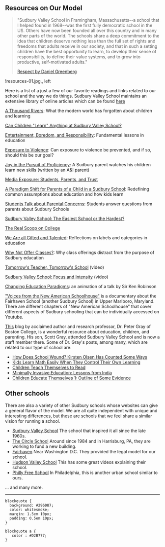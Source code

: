 Resources on Our Model
---

> "Sudbury Valley School in Framingham, Massachusetts--a school that I helped found in 1968--was the first fully democratic school in the US. Others have now been founded all over this country and in many other parts of the world. The schools share a deep commitment to the idea that children deserve nothing less than the full set of rights and freedoms that adults receive in our society, and that in such a setting children have the best opportunity to learn, to develop their sense of responsibility, to define their value systems, and to grow into productive, self-motivated adults." 
>
> [Respect by Daniel Greenberg](http://www.educationfutures.org/Respect.htm)




!resources-01.jpg,, left

Here is a list of a just a few of our favorite readings and links related to
our school and the way we do things. Sudbury Valley School maintains an
extensive library of online articles which can be found
[here](http://www.sudval.com/05_articles.html)

[A Thousand Rivers](http://schoolingtheworld.org/a-thousand-rivers/): What the
modern world has forgotten about children and learning

[Can Children "Learn" Anything at Sudbury Valley
School?](http://www.sudval.com/essays/122009.shtml)

[Entertainment, Boredom, and
Responsibility](http://www.sudval.org/essays/042008.shtml): Fundamental
lessons in education

[Exposure to Violence](http://www.sudval.org/essays/072011.shtml): Can
exposure to violence be prevented, and if so, should this be our goal?

[Joy in the Pursuit of Proficiency](http://www.unschoolingblog.com/?p=306): A
Sudbury parent watches his children learn new skills (written by an A&I
parent)

[Media Exposure: Students, Parents, and
Trust](http://www.sudval.org/essays/032013.shtml)

[A Paradigm Shift for Parents of a Child in a Sudbury
School](http://www.phillyfreeschool.org/wp-content/uploads/2011/05/ParadigmShift.pdf):
Redefining common assumptions about education and how kids learn

[Students Talk about Parental
Concerns](http://www.sudval.org/essays/032009.shtml): Students answer
questions from parents about Sudbury Schools

[Sudbury Valley School: The Easiest School or the
Hardest?](http://www.sudval.org/essays/072012.shtml)

[The Real Scoop on College](http://www.sudval.com/essays/042010.shtml)

[We Are all Gifted and Talented](http://www.sudval.org/essays/112011.shtml):
Reflections on labels and categories in education

[Why Not Offer Classes?](http://clearwaterschool.com/?page_id=574): Why class
offerings distract from the purpose of Sudbury education

[Tomorrow's Teacher, Tomorrow's
School](https://www.youtube.com/watch?v=awOAmTaZ4XI) (video)

[Sudbury Valley School: Focus and
Intensity](https://www.youtube.com/watch?v=NxPnvJE0V2E#t=47) (video)

[Changing Education Paradigms](https://www.youtube.com/watch?v=zDZFcDGpL4U):
an animation of a talk by Sir Ken Robinson

["Voices from the New American
Schoolhouse"](http://www.youtube.com/watch?v=B3boxHhrjj8&feature=bf_next&list=SP07664D50ED360355)
is a documentary about the Fairhaven School (another Sudbury School) in Upper
Marlboro, Maryland. There are different chapters of "New American Schoolhouse"
that cover different aspects of Sudbury schooling that can be individually
accessed on Youtube.

[This](http://www.psychologytoday.com/blog/freedom-learn) blog by acclaimed
author and research professor, Dr. Peter Gray of Boston College, is a
wonderful resource about education, children, and parenting. His son, Scott
Gray, attended Sudbury Valley School and is now a staff member there. Some of
Dr. Gray's posts, among many, which are related to our type of school are:

* [How Does School Wound? Kirsten Olsen Has Counted Some
 Ways](https://www.psychologytoday.com/blog/freedom-learn/201106/how-does-school-wound-kirsten-olson-has-counted-some-ways)
* [Kids Learn Math Easily When They Control Their Own
 Learning](https://www.psychologytoday.com/blog/freedom-learn/201004/kids-learn-math-easily-when-they-control-their-own-learning)
* [Children Teach Themselves to
 Read](http://www.psychologytoday.com/blog/freedom-learn/201002/children-teach-themselves-read)
* [Minimally Invasive Education: Lessons from
 India](https://www.psychologytoday.com/blog/freedom-learn/200901/minimally-invasive-education-lessons-india)
* [Children Educate Themselves 1: Outline of Some
 Evidence](https://www.psychologytoday.com/blog/freedom-learn/200807/children-educate-themselves-i-outline-some-the-evidence)

## Other schools

There are also a variety of other Sudbury schools whose websites can give a
general flavor of the model. We are all quite independent with unique and
interesting differences, but these are schools that we feel share a similar
vision for running a school. 

* [Sudbury Valley School]() The school that inspired it all since the late
  1960s. 
* [The Circle School]()  Around since 1984 and in Harrisburg, PA, they are  working to fund a new building. 
* [Fairhaven]() Near Washington D.C. They provided the legal model for our
  school.
* [Hudson Valley School]() This has some great videos explaining their school. 
* [Philly Free School]() In Philadelphia, this is another urban school similar
  to ours.

... and many more.

---

    blockquote {
      background: #296087;
      color: whitesmoke;
      margin: 1.5em 10px;
      padding: 0.5em 10px;
    }

    blockquote a {
       color : #D2B777;
    }
